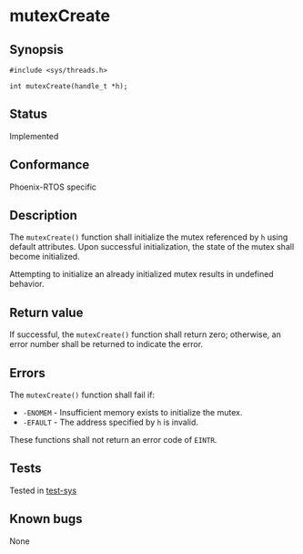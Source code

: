 # mutexCreate

## Synopsis

`#include <sys/threads.h>`

`int mutexCreate(handle_t *h);`

## Status

Implemented

## Conformance

Phoenix-RTOS specific

## Description

The `mutexCreate()` function shall initialize the mutex referenced by `h` using default attributes. Upon
successful initialization, the state of the mutex shall become initialized.

Attempting to initialize an already initialized mutex results in undefined behavior.

## Return value

If successful, the `mutexCreate()` function shall return zero; otherwise,
an error number shall be returned to indicate the error.

## Errors

The `mutexCreate()` function shall fail if:

* `-ENOMEM` - Insufficient memory exists to initialize the mutex.
* `-EFAULT` - The address specified by `h` is invalid.

These functions shall not return an error code of `EINTR`.

## Tests

Tested in [test-sys](https://github.com/phoenix-rtos/phoenix-rtos-tests/tree/master/sys)

## Known bugs

None

